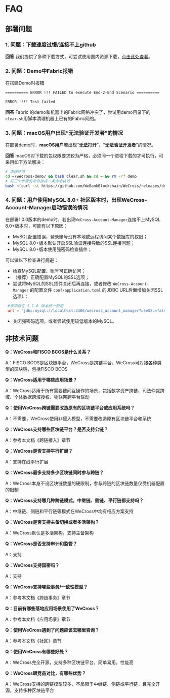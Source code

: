 # FAQ

## 部署问题

### 1. 问题：下载速度过慢/连接不上github

**回答**
我们提供了多种下载方式，可尝试使用国内资源下载，[点击此处查看](../version/download.md)。

### 2. 问题：Demo中Fabric报错

在搭建Demo时报错

``` bash
========== ERROR !!! FAILED to execute End-2-End Scenario ==========

ERROR !!!! Test failed
```

**回答**
Fabric 的demo和机器上的Fabric网络冲突了，尝试用demo目录下的`clear.sh`用脚本清理机器上已有的Fabric网络。

### 3. 问题：macOS用户出现“无法验证开发者”的情况

在部署demo时，**macOS用户**若出现“**无法打开**”，“**无法验证开发者**”的情况。

**回答**
macOS对下载的包权限要求较为严格，必须同一个进程下载的才可执行，可采用如下方法解决：

``` bash
# 清理环境
cd ~/wecross-demo/ && bash clear.sh && cd ~ && rm -rf demo
# 将三个步骤的命令拼成一条命令执行
bash <(curl -sL https://github.com/WeBankBlockchain/WeCross/releases/download/resources/download_demo.sh) && cd demo && bash build.sh
```

### 4. 问题：用户使用MySQL 8.0+ 社区版本时，出现WeCross-Account-Manager启动错误的情况

在部署1.0.0版本的demo时，若出现`WeCross-Account-Manager`连接不上MySQL 8.0+版本时，可能有以下原因：

- MySQL配置错误，登录账号没有本地或远程访问某个数据库的权限；
- MySQL 8.0+版本默认开启SSL验证连接导致的SSL连接问题；
- MySQL 8.0+版本使用强密码检查插件；

可以做以下检查进行规避：

- 检查MySQL配置、账号可正确访问；
- （推荐）正确配置MySQL的SSL选项；
- 尝试将MySQL的SSL插件关闭后再连接，或者修改 `WeCross-Account-Manager` 的配置文件 `conf/application.toml` 的JDBC URL后面增加关闭SSL选项L：

```toml
 #该项将在 1.1.0 版本统一使用
 url = 'jdbc:mysql://localhost:3306/wecross_account_manager?useSSL=false'
```

- 关闭强密码选项，或者尝试使用较低版本的MySQL。

## 非技术问题

**Q：WeCross和FISCO BCOS是什么关系？**

A：FISCO  BCOS是区块链平台，WeCross是跨链平台，WeCross可对接各种类型的区块链，包括FISCO BCOS



**Q：WeCross适用于哪些应用场景？**

A：WeCross适用于所有需要链间互操作的场景，包括数字资产跨链、司法仲裁跨域、个体数据跨域授权、物联网跨平台联动



**Q：使用WeCross跨链需要改造原有的区块链平台或应用系统吗？**

A：不需要，WeCross使用非侵入模型，不需要改造原有区块链平台和系统



**Q：WeCross支持哪些区块链平台？是否支持公链？**

A：参考本文档《跨链接入》章节



**Q：WeCross是否支持平行扩展？**

A：支持在线平行扩展



**Q：WeCross最多支持多少区块链同时参与跨链？**

A：WeCross本身不设区块链数量的硬限制，参与跨链的区块链数量仅受机器配置的限制



**Q：WeCross支持哪几种跨链模式，中继链、侧链、平行链都支持吗？**

A：中继链、侧链和平行链等模式在WeCross中均有相应方案支持



**Q：WeCross是否支持主备切换或者多活架构？**

A：WeCross默认是多活架构，支持主备架构



**Q：WeCross是否支持审计和监管？**

A：支持



**Q：WeCross支持国密吗？**

A：支持



**Q：WeCross支持哪些事务/一致性模型？**

A：参考本文档《跨链事务》章节



**Q：目前有哪些落地应用场景使用了WeCross？**

A：参考本文档《应用场景》章节



**Q：使用WeCross遇到了问题应该去哪里咨询？**

A：参考本文档《社区》章节



**Q：使用WeCross有哪些好处？**

A：WeCross完全开源，支持多种区块链平台，简单易用，性能高



**Q：WeCross跟竞品对比，有哪些优势？**

A：WeCross支持的跨链模型较多，不局限于中继链、侧链或平行链，且完全开源，支持多种区块链平台



